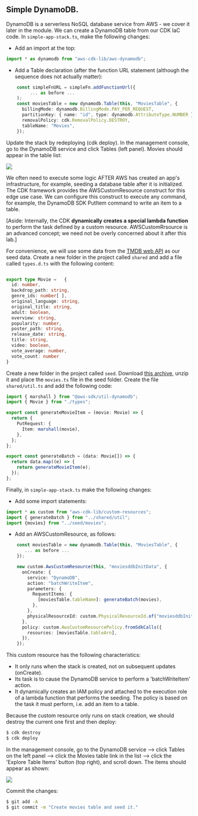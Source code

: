## Simple DynamoDB.

DynamoDB is a serverless NoSQL database service from AWS - we cover it later in the module. We can create a DynamoDB table from our CDK IaC code.  In `simple-app-stack.ts`, make the following changes:

+ Add an import at the top:
~~~ts
import * as dynamodb from "aws-cdk-lib/aws-dynamodb";
~~~

+ Add a Table declaration (after the function URL statement (although the sequence does not actually matter):
~~~ts
    const simpleFnURL = simpleFn.addFunctionUrl({
         ... as before ...
    );
    const moviesTable = new dynamodb.Table(this, "MoviesTable", {
      billingMode: dynamodb.BillingMode.PAY_PER_REQUEST,
      partitionKey: { name: "id", type: dynamodb.AttributeType.NUMBER },
      removalPolicy: cdk.RemovalPolicy.DESTROY,
      tableName: "Movies",
    });
~~~
Update the stack by redeploying (cdk deploy). In the management console, go to the DynamoDB service and click Tables (left panel). Movies should appear in the table list:

![][dynamodb]

We often need to execute some logic AFTER AWS has created an app's infrastructure, for example, seeding a database table after it is initialized. The CDK framework provides the AWSCustomResource construct for this edge use case. We can configure this construct to execute any command, for example, the DynamoDB SDK PutItem command to write an item to a table. 

[Aside: Internally, the CDK __dynamically creates a special lambda function__ to perform the task defined by a custom resource. AWSCustomRrsource is an advanced concept; we need not be overly concerned about it after this lab.] 

For convenience, we will use some data from the [TMDB web API][tmdb] as our seed data. Create a new folder in the project called `shared`  and add a file called `types.d.ts` with the following content:
~~~ts

export type Movie =   {
  id: number,
  backdrop_path: string,
  genre_ids: number[ ],
  original_language: string,
  original_title: string,
  adult: boolean,
  overview: string,
  popularity: number,
  poster_path: string,
  release_date: string,
  title: string,
  video: boolean,
  vote_average: number,
  vote_count: number
}
~~~
Create a new folder in the project called `seed`. Download [this archive][seed], unzip it and place the `movies.ts` file in the seed folder. Create the file `shared/util.ts` and add the following code:
~~~ts
import { marshall } from "@aws-sdk/util-dynamodb";
import { Movie } from "./types";

export const generateMovieItem = (movie: Movie) => {
  return {
    PutRequest: {
      Item: marshall(movie),
    },
  };
};

export const generateBatch = (data: Movie[]) => {
  return data.map((e) => {
    return generateMovieItem(e);
  });
};

~~~
Finally, in `simple-app-stack.ts` make the following changes:

+ Add some import statements:

~~~ts
import * as custom from "aws-cdk-lib/custom-resources";
import { generateBatch } from "../shared/util";
import {movies} from "../seed/movies";
~~~

+ Add an AWSCustomResource, as follows:

~~~ts
    const moviesTable = new dynamodb.Table(this, "MoviesTable", {
       ... as before ...
    });

    new custom.AwsCustomResource(this, "moviesddbInitData", {
      onCreate: {
        service: "DynamoDB",
        action: "batchWriteItem",
        parameters: {
          RequestItems: {
            [moviesTable.tableName]: generateBatch(movies),
          },
        },
        physicalResourceId: custom.PhysicalResourceId.of("moviesddbInitData"), //.of(Date.now().toString()),
      },
      policy: custom.AwsCustomResourcePolicy.fromSdkCalls({
        resources: [moviesTable.tableArn],
      }),
    });
~~~
This custom resource has the following characteristics:
+ It only runs when the stack is created, not on subsequent updates (onCreate).
+ Its task is to cause the DynamoDB service to perform a 'batchWriteItem' action.
+ It dynamically creates an IAM policy and attached to the execution role of a lambda function that performs the seeding. The policy is based on the task it must perform, i.e. add an item to a table.

Because the custom resource only runs on stack creation, we should destroy the current one first and then deploy:
~~~bash
$ cdk destroy
$ cdk deploy
~~~
In the management console, go to the DynamoDB service --> click Tables on the left panel --> click the Movies table link in the list --> click the 'Explore Table Items' button (top right), and scroll down. The items should appear as shown:

![][moviestable]

Commit the changes:
~~~bash
$ git add -A
$ git commit -m "Create movies table and seed it."
~~~

[moviestable]: ./img/moviestable.png
[dynamodb]: ./img/dynamodb.png
[tmdb]: https://www.themoviedb.org/
[seed]: ./img/movies.ts.zip